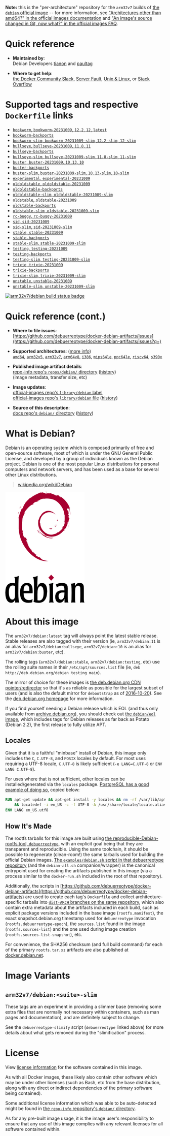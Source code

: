 <!--

********************************************************************************

WARNING:

    DO NOT EDIT "debian/README.md"

    IT IS AUTO-GENERATED

    (from the other files in "debian/" combined with a set of templates)

********************************************************************************

-->

**Note:** this is the "per-architecture" repository for the `arm32v7` builds of [the `debian` official image](https://hub.docker.com/_/debian) -- for more information, see ["Architectures other than amd64?" in the official images documentation](https://github.com/docker-library/official-images#architectures-other-than-amd64) and ["An image's source changed in Git, now what?" in the official images FAQ](https://github.com/docker-library/faq#an-images-source-changed-in-git-now-what).

# Quick reference

-	**Maintained by**:  
	Debian Developers [tianon](https://qa.debian.org/developer.php?login=tianon) and [paultag](https://qa.debian.org/developer.php?login=paultag)

-	**Where to get help**:  
	[the Docker Community Slack](https://dockr.ly/comm-slack), [Server Fault](https://serverfault.com/help/on-topic), [Unix & Linux](https://unix.stackexchange.com/help/on-topic), or [Stack Overflow](https://stackoverflow.com/help/on-topic)

# Supported tags and respective `Dockerfile` links

-	[`bookworm`, `bookworm-20231009`, `12.2`, `12`, `latest`](https://github.com/debuerreotype/docker-debian-artifacts/blob/b49663a1693f4bb366b0a8d20ca1ca1c01b5f538/bookworm/Dockerfile)
-	[`bookworm-backports`](https://github.com/debuerreotype/docker-debian-artifacts/blob/b49663a1693f4bb366b0a8d20ca1ca1c01b5f538/bookworm/backports/Dockerfile)
-	[`bookworm-slim`, `bookworm-20231009-slim`, `12.2-slim`, `12-slim`](https://github.com/debuerreotype/docker-debian-artifacts/blob/b49663a1693f4bb366b0a8d20ca1ca1c01b5f538/bookworm/slim/Dockerfile)
-	[`bullseye`, `bullseye-20231009`, `11.8`, `11`](https://github.com/debuerreotype/docker-debian-artifacts/blob/b49663a1693f4bb366b0a8d20ca1ca1c01b5f538/bullseye/Dockerfile)
-	[`bullseye-backports`](https://github.com/debuerreotype/docker-debian-artifacts/blob/b49663a1693f4bb366b0a8d20ca1ca1c01b5f538/bullseye/backports/Dockerfile)
-	[`bullseye-slim`, `bullseye-20231009-slim`, `11.8-slim`, `11-slim`](https://github.com/debuerreotype/docker-debian-artifacts/blob/b49663a1693f4bb366b0a8d20ca1ca1c01b5f538/bullseye/slim/Dockerfile)
-	[`buster`, `buster-20231009`, `10.13`, `10`](https://github.com/debuerreotype/docker-debian-artifacts/blob/b49663a1693f4bb366b0a8d20ca1ca1c01b5f538/buster/Dockerfile)
-	[`buster-backports`](https://github.com/debuerreotype/docker-debian-artifacts/blob/b49663a1693f4bb366b0a8d20ca1ca1c01b5f538/buster/backports/Dockerfile)
-	[`buster-slim`, `buster-20231009-slim`, `10.13-slim`, `10-slim`](https://github.com/debuerreotype/docker-debian-artifacts/blob/b49663a1693f4bb366b0a8d20ca1ca1c01b5f538/buster/slim/Dockerfile)
-	[`experimental`, `experimental-20231009`](https://github.com/debuerreotype/docker-debian-artifacts/blob/b49663a1693f4bb366b0a8d20ca1ca1c01b5f538/experimental/Dockerfile)
-	[`oldoldstable`, `oldoldstable-20231009`](https://github.com/debuerreotype/docker-debian-artifacts/blob/b49663a1693f4bb366b0a8d20ca1ca1c01b5f538/oldoldstable/Dockerfile)
-	[`oldoldstable-backports`](https://github.com/debuerreotype/docker-debian-artifacts/blob/b49663a1693f4bb366b0a8d20ca1ca1c01b5f538/oldoldstable/backports/Dockerfile)
-	[`oldoldstable-slim`, `oldoldstable-20231009-slim`](https://github.com/debuerreotype/docker-debian-artifacts/blob/b49663a1693f4bb366b0a8d20ca1ca1c01b5f538/oldoldstable/slim/Dockerfile)
-	[`oldstable`, `oldstable-20231009`](https://github.com/debuerreotype/docker-debian-artifacts/blob/b49663a1693f4bb366b0a8d20ca1ca1c01b5f538/oldstable/Dockerfile)
-	[`oldstable-backports`](https://github.com/debuerreotype/docker-debian-artifacts/blob/b49663a1693f4bb366b0a8d20ca1ca1c01b5f538/oldstable/backports/Dockerfile)
-	[`oldstable-slim`, `oldstable-20231009-slim`](https://github.com/debuerreotype/docker-debian-artifacts/blob/b49663a1693f4bb366b0a8d20ca1ca1c01b5f538/oldstable/slim/Dockerfile)
-	[`rc-buggy`, `rc-buggy-20231009`](https://github.com/debuerreotype/docker-debian-artifacts/blob/b49663a1693f4bb366b0a8d20ca1ca1c01b5f538/rc-buggy/Dockerfile)
-	[`sid`, `sid-20231009`](https://github.com/debuerreotype/docker-debian-artifacts/blob/b49663a1693f4bb366b0a8d20ca1ca1c01b5f538/sid/Dockerfile)
-	[`sid-slim`, `sid-20231009-slim`](https://github.com/debuerreotype/docker-debian-artifacts/blob/b49663a1693f4bb366b0a8d20ca1ca1c01b5f538/sid/slim/Dockerfile)
-	[`stable`, `stable-20231009`](https://github.com/debuerreotype/docker-debian-artifacts/blob/b49663a1693f4bb366b0a8d20ca1ca1c01b5f538/stable/Dockerfile)
-	[`stable-backports`](https://github.com/debuerreotype/docker-debian-artifacts/blob/b49663a1693f4bb366b0a8d20ca1ca1c01b5f538/stable/backports/Dockerfile)
-	[`stable-slim`, `stable-20231009-slim`](https://github.com/debuerreotype/docker-debian-artifacts/blob/b49663a1693f4bb366b0a8d20ca1ca1c01b5f538/stable/slim/Dockerfile)
-	[`testing`, `testing-20231009`](https://github.com/debuerreotype/docker-debian-artifacts/blob/b49663a1693f4bb366b0a8d20ca1ca1c01b5f538/testing/Dockerfile)
-	[`testing-backports`](https://github.com/debuerreotype/docker-debian-artifacts/blob/b49663a1693f4bb366b0a8d20ca1ca1c01b5f538/testing/backports/Dockerfile)
-	[`testing-slim`, `testing-20231009-slim`](https://github.com/debuerreotype/docker-debian-artifacts/blob/b49663a1693f4bb366b0a8d20ca1ca1c01b5f538/testing/slim/Dockerfile)
-	[`trixie`, `trixie-20231009`](https://github.com/debuerreotype/docker-debian-artifacts/blob/b49663a1693f4bb366b0a8d20ca1ca1c01b5f538/trixie/Dockerfile)
-	[`trixie-backports`](https://github.com/debuerreotype/docker-debian-artifacts/blob/b49663a1693f4bb366b0a8d20ca1ca1c01b5f538/trixie/backports/Dockerfile)
-	[`trixie-slim`, `trixie-20231009-slim`](https://github.com/debuerreotype/docker-debian-artifacts/blob/b49663a1693f4bb366b0a8d20ca1ca1c01b5f538/trixie/slim/Dockerfile)
-	[`unstable`, `unstable-20231009`](https://github.com/debuerreotype/docker-debian-artifacts/blob/b49663a1693f4bb366b0a8d20ca1ca1c01b5f538/unstable/Dockerfile)
-	[`unstable-slim`, `unstable-20231009-slim`](https://github.com/debuerreotype/docker-debian-artifacts/blob/b49663a1693f4bb366b0a8d20ca1ca1c01b5f538/unstable/slim/Dockerfile)

[![arm32v7/debian build status badge](https://img.shields.io/jenkins/s/https/doi-janky.infosiftr.net/job/multiarch/job/arm32v7/job/debian.svg?label=arm32v7/debian%20%20build%20job)](https://doi-janky.infosiftr.net/job/multiarch/job/arm32v7/job/debian/)

# Quick reference (cont.)

-	**Where to file issues**:  
	[https://github.com/debuerreotype/docker-debian-artifacts/issues](https://github.com/debuerreotype/docker-debian-artifacts/issues?q=)

-	**Supported architectures**: ([more info](https://github.com/docker-library/official-images#architectures-other-than-amd64))  
	[`amd64`](https://hub.docker.com/r/amd64/debian/), [`arm32v5`](https://hub.docker.com/r/arm32v5/debian/), [`arm32v7`](https://hub.docker.com/r/arm32v7/debian/), [`arm64v8`](https://hub.docker.com/r/arm64v8/debian/), [`i386`](https://hub.docker.com/r/i386/debian/), [`mips64le`](https://hub.docker.com/r/mips64le/debian/), [`ppc64le`](https://hub.docker.com/r/ppc64le/debian/), [`riscv64`](https://hub.docker.com/r/riscv64/debian/), [`s390x`](https://hub.docker.com/r/s390x/debian/)

-	**Published image artifact details**:  
	[repo-info repo's `repos/debian/` directory](https://github.com/docker-library/repo-info/blob/master/repos/debian) ([history](https://github.com/docker-library/repo-info/commits/master/repos/debian))  
	(image metadata, transfer size, etc)

-	**Image updates**:  
	[official-images repo's `library/debian` label](https://github.com/docker-library/official-images/issues?q=label%3Alibrary%2Fdebian)  
	[official-images repo's `library/debian` file](https://github.com/docker-library/official-images/blob/master/library/debian) ([history](https://github.com/docker-library/official-images/commits/master/library/debian))

-	**Source of this description**:  
	[docs repo's `debian/` directory](https://github.com/docker-library/docs/tree/master/debian) ([history](https://github.com/docker-library/docs/commits/master/debian))

# What is Debian?

Debian is an operating system which is composed primarily of free and open-source software, most of which is under the GNU General Public License, and developed by a group of individuals known as the Debian project. Debian is one of the most popular Linux distributions for personal computers and network servers, and has been used as a base for several other Linux distributions.

> [wikipedia.org/wiki/Debian](https://en.wikipedia.org/wiki/Debian)

![logo](https://raw.githubusercontent.com/docker-library/docs/b449be7df57e9ed9086bb5821bfb5d6cdc5d67a4/debian/logo.png)

# About this image

The `arm32v7/debian:latest` tag will always point the latest stable release. Stable releases are also tagged with their version (ie, `arm32v7/debian:11` is an alias for `arm32v7/debian:bullseye`, `arm32v7/debian:10` is an alias for `arm32v7/debian:buster`, etc).

The rolling tags (`arm32v7/debian:stable`, `arm32v7/debian:testing`, etc) use the rolling suite names in their `/etc/apt/sources.list` file (ie, `deb http://deb.debian.org/debian testing main`).

The mirror of choice for these images is [the deb.debian.org CDN pointer/redirector](https://deb.debian.org) so that it's as reliable as possible for the largest subset of users (and is also the default mirror for `debootstrap` as of [2016-10-20](https://anonscm.debian.org/cgit/d-i/debootstrap.git/commit/?id=9e8bc60ad1ccf3a25ce7890526b70059f3e770de)). See the [deb.debian.org homepage](https://deb.debian.org) for more information.

If you find yourself needing a Debian release which is EOL (and thus only available from [archive.debian.org](http://archive.debian.org)), you should check out [the `debian/eol` image](https://hub.docker.com/r/debian/eol/), which includes tags for Debian releases as far back as Potato (Debian 2.2), the first release to fully utilize APT.

## Locales

Given that it is a faithful "minbase" install of Debian, this image only includes the `C`, `C.UTF-8`, and `POSIX` locales by default. For most uses requiring a UTF-8 locale, `C.UTF-8` is likely sufficient (`-e LANG=C.UTF-8` or `ENV LANG C.UTF-8`).

For uses where that is not sufficient, other locales can be installed/generated via the `locales` package. [PostgreSQL has a good example of doing so](https://github.com/docker-library/postgres/blob/69bc540ecfffecce72d49fa7e4a46680350037f9/9.6/Dockerfile#L21-L24), copied below:

```dockerfile
RUN apt-get update && apt-get install -y locales && rm -rf /var/lib/apt/lists/* \
	&& localedef -i en_US -c -f UTF-8 -A /usr/share/locale/locale.alias en_US.UTF-8
ENV LANG en_US.utf8
```

## How It's Made

The rootfs tarballs for this image are built using [the reproducible-Debian-rootfs tool, `debuerreotype`](https://github.com/debuerreotype/debuerreotype), with an explicit goal being that they are transparent and reproducible. Using the same toolchain, it should be possible to regenerate (clean-room!) the same tarballs used for building the official Debian images. [The `examples/debian.sh` script in that debuerreotype repository](https://github.com/debuerreotype/debuerreotype/blob/master/examples/debian.sh) (and the `debian-all.sh` companion/wrapper) is the canonical entrypoint used for creating the artifacts published in this image (via a process similar to the `docker-run.sh` included in the root of that repository).

Additionally, the scripts in [https://github.com/debuerreotype/docker-debian-artifacts](https://github.com/debuerreotype/docker-debian-artifacts) are used to create each tag's `Dockerfile` and collect architecture-specific tarballs into [`dist-ARCH` branches on the same repository](https://github.com/debuerreotype/docker-debian-artifacts/branches), which also contain extra metadata about the artifacts included in each build, such as explicit package versions included in the base image (`rootfs.manifest`), the exact snapshot.debian.org timestamp used for `debuerreotype` invocation (`rootfs.debuerreotype-epoch`), the `sources.list` found in the image (`rootfs.sources-list`) and the one used during image creation (`rootfs.sources-list-snapshot`), etc.

For convenience, the SHA256 checksum (and full build command) for each of the primary `rootfs.tar.xz` artifacts are also published at [docker.debian.net](https://docker.debian.net/).

# Image Variants

## `arm32v7/debian:<suite>-slim`

These tags are an experiment in providing a slimmer base (removing some extra files that are normally not necessary within containers, such as man pages and documentation), and are definitely subject to change.

See the `debuerreotype-slimify` script (`debuerreotype` linked above) for more details about what gets removed during the "slimification" process.

# License

View [license information](https://www.debian.org/social_contract#guidelines) for the software contained in this image.

As with all Docker images, these likely also contain other software which may be under other licenses (such as Bash, etc from the base distribution, along with any direct or indirect dependencies of the primary software being contained).

Some additional license information which was able to be auto-detected might be found in [the `repo-info` repository's `debian/` directory](https://github.com/docker-library/repo-info/tree/master/repos/debian).

As for any pre-built image usage, it is the image user's responsibility to ensure that any use of this image complies with any relevant licenses for all software contained within.
